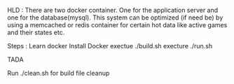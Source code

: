 
HLD : There are two docker container. One for the application server and one
      for the database(mysql). This system can be optimized (if need be) by 
      using a memcached or redis container for certain hot data like active 
      games and their states etc.

Steps :
Learn docker
Install Docker
exectue ./build.sh
execture ./run.sh

TADA

Run ./clean.sh for build file cleanup
